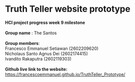 # Truth Teller website prototype

**HCI project progress week 9 milestone**
<br>
<br>
**Group name** : The Santos
<br>
<br>
**Group members**:
<br> Francesco Emmanuel Setiawan (2602209620)
<br>Nicholaus Santo Agnus Dei (2602174415)
<br> Ivandito Rakaputra (2602119303)
<br>
<br>
**Github live link to the website:** https://francescoemmanuel.github.io/TruthTeller_Prototype/
